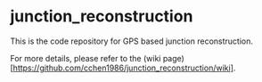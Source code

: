 junction_reconstruction
=======================

This is the code repository for GPS based junction reconstruction.

For more details, please refer to the (wiki page)[https://github.com/cchen1986/junction_reconstruction/wiki].
